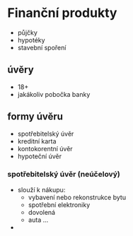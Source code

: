 # Finanční produkty
- půjčky
- hypotéky
- stavební spoření
## úvěry
- 18+
- jakákoliv pobočka banky
## formy úvěru
- spotřebitelský úvěr
- kreditní karta
- kontokorentní úvěr
- hypoteční úvěr
### spotřebitelský úvěr (neúčelový)
- slouží k nákupu:
	- vybavení nebo rekonstrukce bytu
	- spotřební elektroniky
	- dovolená
	- auta ...
- 
